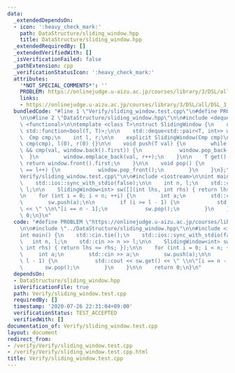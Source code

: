 ```yaml
---
data:
  _extendedDependsOn:
  - icon: ':heavy_check_mark:'
    path: DataStructure/sliding_window.hpp
    title: DataStructure/sliding_window.hpp
  _extendedRequiredBy: []
  _extendedVerifiedWith: []
  _isVerificationFailed: false
  _pathExtension: cpp
  _verificationStatusIcon: ':heavy_check_mark:'
  attributes:
    '*NOT_SPECIAL_COMMENTS*': ''
    PROBLEM: https://onlinejudge.u-aizu.ac.jp/courses/library/3/DSL/all/DSL_3_D
    links:
    - https://onlinejudge.u-aizu.ac.jp/courses/library/3/DSL/all/DSL_3_D
  bundledCode: "#line 1 \"Verify/sliding_window.test.cpp\"\n#define PROBLEM \"https://onlinejudge.u-aizu.ac.jp/courses/library/3/DSL/all/DSL_3_D\"\
    \n\n#line 2 \"DataStructure/sliding_window.hpp\"\n\n#include <deque>\n#include\
    \ <functional>\n\ntemplate <class T>\nstruct SlidingWindow {\n    using Cmp =\
    \ std::function<bool(T, T)>;\n\n    std::deque<std::pair<T, int>> window;\n  \
    \  Cmp cmp;\n    int l, r;\n\n    explicit SlidingWindow(Cmp cmp)\n        : window(),\
    \ cmp(cmp), l(0), r(0) {}\n\n    void push(T val) {\n        while (!window.empty()\
    \ && cmp(val, window.back().first)) {\n            window.pop_back();\n      \
    \  }\n        window.emplace_back(val, r++);\n    }\n\n    T get() {\n       \
    \ return window.front().first;\n    }\n\n    void pop() {\n        if (window.front().second\
    \ == l++) {\n            window.pop_front();\n        }\n    }\n};\n#line 4 \"\
    Verify/sliding_window.test.cpp\"\n\n#include <iostream>\n\nint main() {\n    std::cin.tie();\n\
    \    std::ios::sync_with_stdio(false);\n\n    int n, l;\n    std::cin >> n >>\
    \ l;\n\n    SlidingWindow<int> sw([](int lhs, int rhs) { return lhs <= rhs; });\n\
    \n    for (int i = 0; i < n; ++i) {\n        int a;\n        std::cin >> a;\n\
    \        sw.push(a);\n\n        if (i >= l - 1) {\n            std::cout << sw.get()\
    \ << \" \\n\"[i == n - 1];\n            sw.pop();\n        }\n    }\n\n    return\
    \ 0;\n}\n"
  code: "#define PROBLEM \"https://onlinejudge.u-aizu.ac.jp/courses/library/3/DSL/all/DSL_3_D\"\
    \n\n#include \"../DataStructure/sliding_window.hpp\"\n\n#include <iostream>\n\n\
    int main() {\n    std::cin.tie();\n    std::ios::sync_with_stdio(false);\n\n \
    \   int n, l;\n    std::cin >> n >> l;\n\n    SlidingWindow<int> sw([](int lhs,\
    \ int rhs) { return lhs <= rhs; });\n\n    for (int i = 0; i < n; ++i) {\n   \
    \     int a;\n        std::cin >> a;\n        sw.push(a);\n\n        if (i >=\
    \ l - 1) {\n            std::cout << sw.get() << \" \\n\"[i == n - 1];\n     \
    \       sw.pop();\n        }\n    }\n\n    return 0;\n}\n"
  dependsOn:
  - DataStructure/sliding_window.hpp
  isVerificationFile: true
  path: Verify/sliding_window.test.cpp
  requiredBy: []
  timestamp: '2020-07-26 22:31:04+09:00'
  verificationStatus: TEST_ACCEPTED
  verifiedWith: []
documentation_of: Verify/sliding_window.test.cpp
layout: document
redirect_from:
- /verify/Verify/sliding_window.test.cpp
- /verify/Verify/sliding_window.test.cpp.html
title: Verify/sliding_window.test.cpp
---
```

